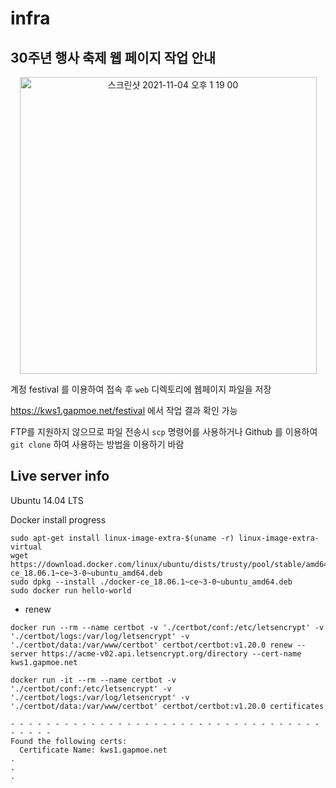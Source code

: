 # infra

## 30주년 행사 축제 웹 페이지 작업 안내

<div align="center">
    <img width="475" alt="스크린샷 2021-11-04 오후 1 19 00" src="https://user-images.githubusercontent.com/16532326/140257369-cae41a88-4bbd-4dd2-b769-aa9365683509.png">
</div>

계정 festival 를 이용하여 접속 후 `web` 디렉토리에 웹페이지 파일을 저장

https://kws1.gapmoe.net/festival 에서 작업 결과 확인 가능

FTP를 지원하지 않으므로 파일 전송시 `scp` 명령어를 사용하거나 Github 를 이용하여 `git clone` 하여 사용하는 방법을 이용하기 바람

## Live server info

Ubuntu 14.04 LTS

Docker install progress

```
sudo apt-get install linux-image-extra-$(uname -r) linux-image-extra-virtual
wget https://download.docker.com/linux/ubuntu/dists/trusty/pool/stable/amd64/docker-ce_18.06.1~ce~3-0~ubuntu_amd64.deb
sudo dpkg --install ./docker-ce_18.06.1~ce~3-0~ubuntu_amd64.deb
sudo docker run hello-world
```

- renew

```
docker run --rm --name certbot -v './certbot/conf:/etc/letsencrypt' -v './certbot/logs:/var/log/letsencrypt' -v './certbot/data:/var/www/certbot' certbot/certbot:v1.20.0 renew --server https://acme-v02.api.letsencrypt.org/directory --cert-name kws1.gapmoe.net
```

```
docker run -it --rm --name certbot -v './certbot/conf:/etc/letsencrypt' -v './certbot/logs:/var/log/letsencrypt' -v './certbot/data:/var/www/certbot' certbot/certbot:v1.20.0 certificates

- - - - - - - - - - - - - - - - - - - - - - - - - - - - - - - - - - - - - - - -   
Found the following certs:     
  Certificate Name: kws1.gapmoe.net
.
.
.
```